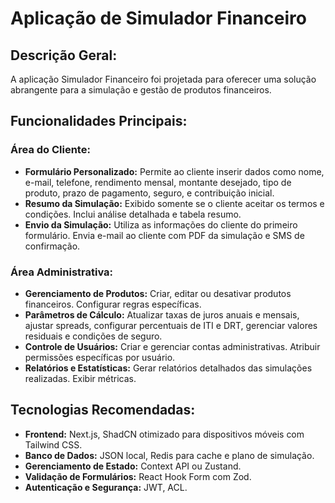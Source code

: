 # Aplicação de Simulador Financeiro

## Descrição Geral:

A aplicação Simulador Financeiro foi projetada para oferecer uma solução abrangente para a simulação e gestão de produtos financeiros.

## Funcionalidades Principais:

### Área do Cliente:

- **Formulário Personalizado:** Permite ao cliente inserir dados como nome, e-mail, telefone, rendimento mensal, montante desejado, tipo de produto, prazo de pagamento, seguro, e contribuição inicial.
- **Resumo da Simulação:** Exibido somente se o cliente aceitar os termos e condições. Inclui análise detalhada e tabela resumo.
- **Envio da Simulação:** Utiliza as informações do cliente do primeiro formulário. Envia e-mail ao cliente com PDF da simulação e SMS de confirmação.

### Área Administrativa:

- **Gerenciamento de Produtos:** Criar, editar ou desativar produtos financeiros. Configurar regras específicas.
- **Parâmetros de Cálculo:** Atualizar taxas de juros anuais e mensais, ajustar spreads, configurar percentuais de ITI e DRT, gerenciar valores residuais e condições de seguro.
- **Controle de Usuários:** Criar e gerenciar contas administrativas. Atribuir permissões específicas por usuário.
- **Relatórios e Estatísticas:** Gerar relatórios detalhados das simulações realizadas. Exibir métricas.

## Tecnologias Recomendadas:

- **Frontend:** Next.js, ShadCN otimizado para dispositivos móveis com Tailwind CSS.
- **Banco de Dados:** JSON local, Redis para cache e plano de simulação.
- **Gerenciamento de Estado:** Context API ou Zustand.
- **Validação de Formulários:** React Hook Form com Zod.
- **Autenticação e Segurança:** JWT, ACL.

